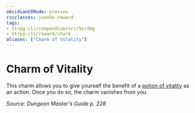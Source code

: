 ```yaml
---
obsidianUIMode: preview
cssclasses: json5e-reward
tags:
- ttrpg-cli/compendium/src/5e/dmg
- ttrpg-cli/reward/charm
aliases: ["Charm of Vitality"]
---
```

# Charm of Vitality

This charm allows you to give yourself the benefit of a [potion of vitality](3-Mechanics/CLI/items/potion-of-vitality.md) as an action. Once you do so, the charm vanishes from you.

*Source: Dungeon Master's Guide p. 228*